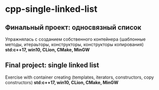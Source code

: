 # cpp-single-linked-list

## Финальный проект: односвязный список
Упражнялась с созданием собственного контейнера (шаблонные методы, итераьторы, конструкторы, конструкторы копирования)
**std:c++17, win10, CLion, CMake, MinGW**

## Final project: single linked list
Exercise with container creating (templates, iterators, constructors, copy constructors)
**std:c++17, win10, CLion, CMake, MinGW**
